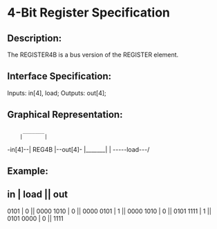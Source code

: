 4-Bit Register Specification
============================

Description:
------------
The REGISTER4B is a bus version of the REGISTER element.

Interface Specification:
------------------------
Inputs: in[4], load;
Outputs: out[4];


Graphical Representation:
-------------------------
         _______
        |       |
-in[4]--| REG4B |--out[4]-
        |_______|
            |
-----load---/


Example:
--------
 in   | load || out
 -------------------
 0101 | 0    || 0000
 1010 | 0    || 0000
 0101 | 1    || 0000
 1010 | 0    || 0101
 1111 | 1    || 0101
 0000 | 0    || 1111
